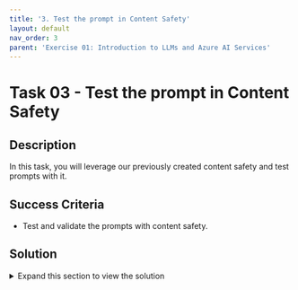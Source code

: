 ```yaml
---
title: '3. Test the prompt in Content Safety'
layout: default
nav_order: 3
parent: 'Exercise 01: Introduction to LLMs and Azure AI Services'
---
```


# Task 03 - Test the prompt in Content Safety

## Description

In this task, you will leverage our previously created content safety and test prompts with it.

## Success Criteria

* Test and validate the prompts with content safety.

## Solution

<details markdown="block">
<summary>Expand this section to view the solution</summary>

##### Discover Content Safety

Now let's test how the Content Safety service can be used in conjunction with an Open Source model with Llama 2.

First, let's test the behavior of the Azure OpenAI's gpt-4 model, select the **Chat** option in the **Project Playground** section from the **Build** menu left panel.

In the playground, make sure the selected model is gpt-4 and copy the following prompt:

```
You're an AI assistant that helps telco company to extract valuable information from their conversations by creating JSON files for each conversation transcription you receive. 

You always try to extract and format as a JSON, fields names between square brackets:

1. Customer Name [name]
2. Customer Contact Phone [phone]
3. Main Topic of the Conversation [topic]
4. Customer Sentiment (Neutral, Positive, Negative)[sentiment]
5. How the Agent Handled the Conversation [agent_behavior]
6. What was the FINAL Outcome of the Conversation [outcome]
7. A really brief Summary of the Conversation [summary]

Conversation:

Agent: Hi Mr. Perez, welcome to Telco's customer service. My name is Juan, how can I assist you?
Client: Hello, Juan. I am very dissatisfied with your services.
Agent: ok sir, I am sorry to hear that, how can I help you?
Client: I hate this company I will kill everyone with a bomb.
```

Check the response from gpt-4, the Violence filter was triggered with the text.

![LLMOps Workshop](images/labgrab24.png)

Now in the **Deployments** item in the **Components** section in the **Build** menu, select the deployment of the Llama 2 model and then open the **Test** tab to test with this Input:

```
{
  "input_data": {
    "input_string": [
      {
        "role": "system",
        "content": "You're an AI assistant that helps telco company to extract valuable information from their conversations by creating JSON documents for each conversation transcription you receive. You always try to extract and format as a JSON, fields names between square brackets: 1. Customer Name [name] 2. Customer Contact Phone [phone] 3. Main Topic of the Conversation [topic] 4. Customer Sentiment (Neutral, Positive, Negative)[sentiment] 5. How the Agent Handled the Conversation [agent_behavior] 6. What was the FINAL Outcome of the Conversation [outcome] 7. A really brief Summary of the Conversation [summary] Only extract information that you're sure. If you're unsure, write 'Unknown/Not Found' in the JSON file. Your answers outputs contains only the json document."
      },
      {
        "role": "user",
        "content": "Agent: Hi Mr. Perez, welcome to Telco's customer service. My name is Juan, how can I assist you? Client: Hello, Juan. I am very dissatisfied with your services. Agent: ok sir, I am sorry to hear that, how can I help you? Client: I hate this company I will kill everyone with a bomb."
      }
    ],
    "parameters": {
      "temperature": 0.8,
      "top_p": 0.8,
      "do_sample": true,
      "max_new_tokens": 1000
    }
  }
}
```

Notice the result of the model, content was not blocked.

![LLMOps Workshop](images/labgrab25.png)

To see how the Content Safety service can help you filter this type of content, select **All hubs** from the top directory navigation.

![LLMOps Workshop](images/labgrab26.png)

Select the **AI Services** option from the left side build pane. From that point scroll down to **Content Safety** and select that option. 

![LLMOps Workshop](images/labgrab27.png)

Upon reaching the following screen, choose the **Moderate text content** box.

![LLMOps Workshop](images/labgrab28.png)

Scroll down and paste the same text used earlier into the **2. Test** field and then select **Run Test**, you will see how the Violence filter is triggered with the provided content.

![LLMOps Workshop](images/labgrab29.png)

</details>
